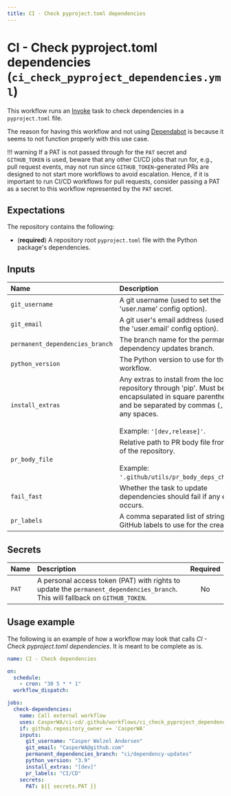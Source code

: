```yaml
---
title: CI - Check pyproject.toml dependencies
---
```

<!-- markdownlint-disable-next-line MD025 -->
# CI - Check pyproject.toml dependencies (`ci_check_pyproject_dependencies.yml`)

This workflow runs an [Invoke](https://pyinvoke.org) task to check dependencies in a `pyproject.toml` file.

The reason for having this workflow and not using [Dependabot](https://github.com/dependabot/dependabot-core) is because it seems to not function properly with this use case.

!!! warning
    If a PAT is not passed through for the `PAT` secret and `GITHUB_TOKEN` is used, beware that any other CI/CD jobs that run for, e.g., pull request events, may not run since `GITHUB_TOKEN`-generated PRs are designed to not start more workflows to avoid escalation.
    Hence, if it is important to run CI/CD workflows for pull requests, consider passing a PAT as a secret to this workflow represented by the `PAT` secret.

## Expectations

The repository contains the following:

- (**required**) A repository root `pyproject.toml` file with the Python package's dependencies.

## Inputs

| **Name** | **Description** | **Required** | **Default** | **Type** |
|:--- |:--- |:---:|:---:|:---:|
| `git_username` | A git username (used to set the 'user.name' config option). | **_Yes_** | | _string_ |
| `git_email` | A git user's email address (used to set the 'user.email' config option). | **_Yes_** | | _string_ |
| `permanent_dependencies_branch` | The branch name for the permanent dependency updates branch. | No | ci/dependency-updates | _string_ |
| `python_version` | The Python version to use for the workflow. | No | 3.9 | _string_ |
| `install_extras` | Any extras to install from the local repository through 'pip'. Must be encapsulated in square parentheses (`[]`) and be separated by commas (`,`) without any spaces.</br></br>Example: `'[dev,release]'`. | No | _Empty string_ | _string_ |
| `pr_body_file` | Relative path to PR body file from the root of the repository.</br></br>Example: `'.github/utils/pr_body_deps_check.txt'`. | No | _Empty string_ | _string_ |
| `fail_fast` | Whether the task to update dependencies should fail if any error occurs. | No | `false` | _boolean_ |
| `pr_labels` | A comma separated list of strings of GitHub labels to use for the created PR. | No | _Empty string_ | _string_ |

## Secrets

| **Name** | **Description** | **Required** |
|:--- |:--- |:---:|
| `PAT` | A personal access token (PAT) with rights to update the `permanent_dependencies_branch`. This will fallback on `GITHUB_TOKEN`. | No |

## Usage example

The following is an example of how a workflow may look that calls _CI - Check pyproject.toml dependencies_.
It is meant to be complete as is.

```yaml
name: CI - Check dependencies

on:
  schedule:
    - cron: "30 5 * * 1"
  workflow_dispatch:

jobs:
  check-dependencies:
    name: Call external workflow
    uses: CasperWA/ci-cd/.github/workflows/ci_check_pyproject_dependencies.yml@v1
    if: github.repository_owner == 'CasperWA'
    inputs:
      git_username: "Casper Welzel Andersen"
      git_email: "CasperWA@github.com"
      permanent_dependencies_branch: "ci/dependency-updates"
      python_version: "3.9"
      install_extras: "[dev]"
      pr_labels: "CI/CD"
    secrets:
      PAT: ${{ secrets.PAT }}
```
